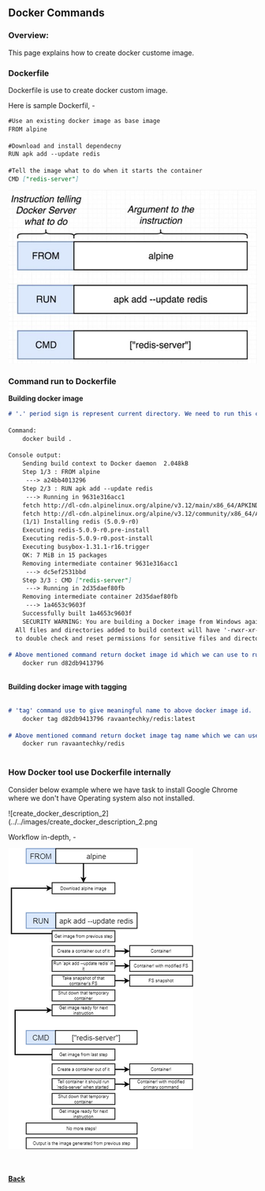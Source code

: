 ## Docker Commands

### Overview:
This page explains how to create docker custome image.

### Dockerfile

Dockerfile is use to create docker custom image. 

Here is sample Dockerfil, - 

```markdown
#Use an existing docker image as base image
FROM alpine

#Download and install dependecny
RUN apk add --update redis

#Tell the image what to do when it starts the container
CMD ["redis-server"]
```

![Dockefile Steps](../../images/create_docker_file.png)

### Command run to Dockerfile

**Building docker image**
```markdown
# '.' period sign is represent current directory. We need to run this command from folder where we have dockerfile.

Command:
	docker build .

Console output: 
	Sending build context to Docker daemon  2.048kB
	Step 1/3 : FROM alpine
	 ---> a24bb4013296
	Step 2/3 : RUN apk add --update redis
	 ---> Running in 9631e316acc1
	fetch http://dl-cdn.alpinelinux.org/alpine/v3.12/main/x86_64/APKINDEX.tar.gz
	fetch http://dl-cdn.alpinelinux.org/alpine/v3.12/community/x86_64/APKINDEX.tar.gz
	(1/1) Installing redis (5.0.9-r0)
	Executing redis-5.0.9-r0.pre-install
	Executing redis-5.0.9-r0.post-install
	Executing busybox-1.31.1-r16.trigger
	OK: 7 MiB in 15 packages
	Removing intermediate container 9631e316acc1
	 ---> dc5ef2531bbd
	Step 3/3 : CMD ["redis-server"]
	 ---> Running in 2d35daef80fb
	Removing intermediate container 2d35daef80fb
	 ---> 1a4653c9603f
	Successfully built 1a4653c9603f
	SECURITY WARNING: You are building a Docker image from Windows against a non-Windows Docker host. 
  All files and directories added to build context will have '-rwxr-xr-x' permissions. It is recommended 
  to double check and reset permissions for sensitive files and directories.

# Above mentioned command return docket image id which we can use to run docker image.
	docker run d82db9413796
	
```

**Building docker image with tagging**

```markdown

# 'tag' command use to give meaningful name to above docker image id.
	docker tag d82db9413796 ravaantechky/redis:latest
	
# Above mentioned command return docket image tag name which we can use to run docker image.
	docker run ravaantechky/redis
	
```

### How Docker tool use Dockerfile internally

Consider below example where we have task to install Google Chrome where we don't have Operating system also not installed.

![create_docker_description_2](../../images/create_docker_description_2.png

Workflow in-depth, -

![create_docker_image_flowchart](../../images/create_docker_image_flowchart.png)

<br/><br/>
[<i class="fa fa-arrow-left"></i> **Back**](/docker-documentation/)

